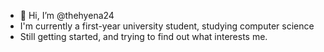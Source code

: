 - 👋 Hi, I’m @thehyena24
- I'm currently a first-year university student, studying computer science
- Still getting started, and trying to find out what interests me.

<!---
thehyena24/thehyena24 is a ✨ special ✨ repository because its `README.md` (this file) appears on your GitHub profile.
You can click the Preview link to take a look at your changes.
--->
